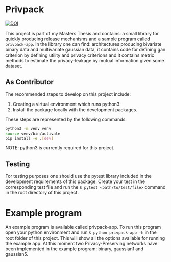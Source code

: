 # Privpack
[![DOI](https://zenodo.org/badge/299021619.svg)](https://zenodo.org/badge/latestdoi/299021619)

This project is part of my Masters Thesis and contains: a small library for quickly producing release mechanisms and a sample program called `privpack-app`. In the library one can find: architectures producing bivariate binary data and multivariate gaussian data, it contains code for defining gan criterion by defining utility and privacy criterions and it contains metric methods to estimate the privacy-leakage by mutual information given some dataset.

## As Contributor

The recommended steps to develop on this project include:

1. Creating a virtual environment which runs python3.
2. Install the package locally with the development packages.

These steps are represented by the following commands:

```bash 
python3 -m venv venv
source venv/bin/activate
pip install -e .[dev]
```

NOTE: python3 is currently required for this project.

## Testing

For testing purposes one should use the pytest library included in the development requirements of this package. Create your test in the corresponding test file and run the `$ pytest <path/to/test/file>` command in the root directory of this project.

# Example program
An example program is available called privpack-app. To run this program open your python environment and run `$ python privpack-app -h` in the root folder of this project. This will show all the options available for running the example app. At this moment
two Privacy-Preserving networks have been implemented in the example program: binary, gaussian1 and gaussian5. 
